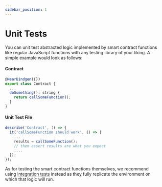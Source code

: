 ```yaml
---
sidebar_position: 1
---
```


# Unit Tests

You can unit test abstracted logic implemented by smart contract functions like regular JavaScript functions with any testing library of your liking. A simple example would look as follows: 

#### Contract 
```js	
@NearBindgen({})
export class Contract {
  ...
  doSomething(): string {
    return callSomeFunction();
  }
}
```

#### Unit Test File 
```js
describe('Contract', () => {
  it('callSomeFunction should work', () => {
    ...
    results = callSomeFunction();
    // then assert results are what you expect
    ....
  });
});
```

As for testing the smart contract functions themselves, we recommend using [integration tests](./integration-tests.md) instead as they fully replicate the environment on which that logic will run.  